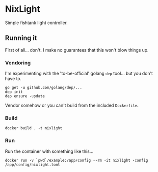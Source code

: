 # NixLight

Simple fishtank light controller.

## Running it

First of all... don't.  I make no guarantees that this won't blow things up.

### Vendoring

I'm experimenting with the 'to-be-official' golang `dep` tool... but you don't have to.

```
go get -u github.com/golang/dep/...
dep init
dep ensure -update
```

Vendor somehow or you can't build from the included `Dockerfile`.

### Build

```
docker build . -t nixlight
```

### Run

Run the container with something like this...

```
docker run -v `pwd`/example:/app/config --rm -it nixlight -config /app/config/nixlight.toml
```
